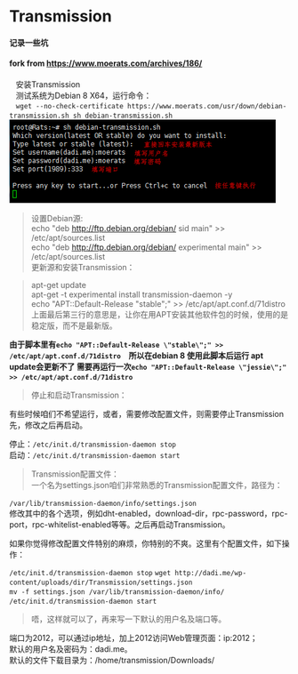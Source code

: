 # Transmission  
#### 记录一些坑  
#### fork from https://www.moerats.com/archives/186/
    安装Transmission  
    测试系统为Debian 8 X64，运行命令：  
    `wget --no-check-certificate https://www.moerats.com/usr/down/debian-transmission.sh
sh debian-transmission.sh`  
![Alt text](https://github.com/yanshibin/Transmission/blob/master/Transmission(1).png "Optional title")

>设置Debian源:  
>echo "deb http://ftp.debian.org/debian/ sid main" >> /etc/apt/sources.list  
>echo "deb http://ftp.debian.org/debian/ experimental main" >> /etc/apt/sources.list  
>更新源和安装Transmission：  

>apt-get update  
>apt-get -t experimental install transmission-daemon -y  
>echo "APT::Default-Release \"stable\";" >> /etc/apt/apt.conf.d/71distro  
>上面最后第三行的意思是，让你在用APT安装其他软件包的时候，使用的是稳定版，而不是最新版。  


**由于脚本里有`echo "APT::Default-Release \"stable\";" >> /etc/apt/apt.conf.d/71distro  `所以在debian 8 使用此脚本后运行 apt update会更新不了 需要再运行一次`echo "APT::Default-Release \"jessie\";" >> /etc/apt/apt.conf.d/71distro  `**
>停止和启动Transmission：  

有些时候咱们不希望运行，或者，需要修改配置文件，则需要停止Transmission先，修改之后再启动。  

停止：`/etc/init.d/transmission-daemon stop`  
启动：`/etc/init.d/transmission-daemon start `   
>Transmission配置文件：  
一个名为settings.json咱们非常熟悉的Transmission配置文件，路径为：  

`/var/lib/transmission-daemon/info/settings.json`  
修改其中的各个选项，例如dht-enabled，download-dir，rpc-password，rpc-port，rpc-whitelist-enabled等等。之后再启动Transmission。  

如果你觉得修改配置文件特别的麻烦，你特别的不爽。这里有个配置文件，如下操作：  

`/etc/init.d/transmission-daemon stop`
`wget http://dadi.me/wp-content/uploads/dir/Transmission/settings.json`  
`mv -f settings.json /var/lib/transmission-daemon/info/`  
`/etc/init.d/transmission-daemon start`    
>唔，这样就可以了，再来写一下默认的用户名及端口等。  

端口为2012，可以通过ip地址，加上2012访问Web管理页面：ip:2012；  
默认的用户名及密码为：dadi.me。  
默认的文件下载目录为：/home/transmission/Downloads/  

